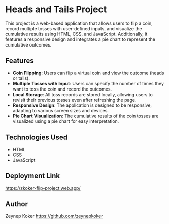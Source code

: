# Heads and Tails Project

This project is a web-based application that allows users to flip a coin, record multiple tosses with user-defined inputs, and visualize the cumulative results using HTML, CSS, and JavaScript. Additionally, it features a responsive design and integrates a pie chart to represent the cumulative outcomes.

## Features

- **Coin Flipping**: Users can flip a virtual coin and view the outcome (heads or tails).
- **Multiple Tosses with Input**: Users can specify the number of times they want to toss the coin and record the outcomes.
- **Local Storage**: All toss records are stored locally, allowing users to revisit their previous tosses even after refreshing the page.
- **Responsive Design**: The application is designed to be responsive, adapting to various screen sizes and devices.
- **Pie Chart Visualization**: The cumulative results of the coin tosses are visualized using a pie chart for easy interpretation.

## Technologies Used

- HTML
- CSS
- JavaScript

## Deployment Link

https://zkoker-flip-project.web.app/

## Author

Zeynep Koker https://github.com/zeynepkoker

